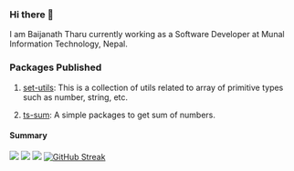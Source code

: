 ### Hi there 👋
I am Baijanath Tharu currently working as a Software Developer at Munal Information Technology, Nepal.

### Packages Published
1. [set-utils](https://www.npmjs.com/package/@baijanaththaru/set-utils): This is a collection of utils related to array of primitive types such as number, string, etc.

2. [ts-sum](https://www.npmjs.com/package/@baijanaththaru/ts-sum): A simple packages to get sum of numbers.

#### Summary
![](https://github-profile-summary-cards.vercel.app/api/cards/profile-details?username=baijanathTharu&theme=github_dark)
![](https://github-profile-summary-cards.vercel.app/api/cards/most-commit-language?username=baijanathTharu&theme=github_dark)
![](https://github-profile-summary-cards.vercel.app/api/cards/productive-time?username=baijanathTharu&theme=github_dark)
[![GitHub Streak](https://github-readme-streak-stats.herokuapp.com?user=baijanathTharu&theme=github-dark&hide_border=true&date_format=M%20j%5B%2C%20Y%5D)](https://git.io/streak-stats)
